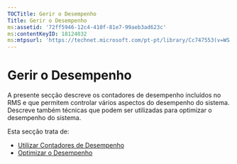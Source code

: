 ```yaml
---
TOCTitle: Gerir o Desempenho
Title: Gerir o Desempenho
ms:assetid: '72ff5946-12c4-410f-81e7-99aeb3ad623c'
ms:contentKeyID: 18124032
ms:mtpsurl: 'https://technet.microsoft.com/pt-pt/library/Cc747553(v=WS.10)'
---
```


Gerir o Desempenho
==================

A presente secção descreve os contadores de desempenho incluídos no RMS e que permitem controlar vários aspectos do desempenho do sistema. Descreve também técnicas que podem ser utilizadas para optimizar o desempenho do sistema.

Esta secção trata de:

-   [Utilizar Contadores de Desempenho](https://technet.microsoft.com/096c3b17-c082-46c4-939c-4373af0c9dec)
-   [Optimizar o Desempenho](https://technet.microsoft.com/24dc9ca4-652b-41a6-9a99-95fdeca9120b)
